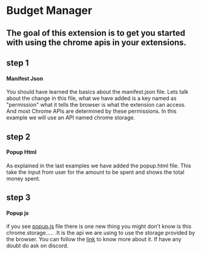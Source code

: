 # Budget Manager 

## The goal of this extension is to get you started with using the chrome apis in your extensions. 

## step 1

#### Manifest Json
You should have learned the basics about the manifest.json file. Lets talk about the change in this file, what we have added is a key named as "permission" what it tells the browser is what the extension can access. And most Chrome APIs are determined by these permissions.
In this example we will use an API named chrome storage. 


## step 2

#### Popup Html
As explained in the last examples we have added the popup.html file. This take the input from user for the amount to be spent and shows the total money spent.

## step 3

#### Popup js
if you see [popup.js](popup.js) file there is one new thing you might don't know is this chrome.storage..... .It is the api we are using to use the storage provided by the browser. You can follow the [link](https://developer.chrome.com/extensions/storage) to know more about it. If have any doubt do ask on discord.
